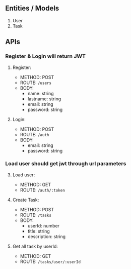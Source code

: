 ## Entities / Models

1. User
2. Task

## APIs

### Register & Login will return JWT

1. Register:

   - METHOD: POST
   - ROUTE: `/users`
   - BODY:
     - name: string
     - lastname: string
     - email: string
     - password: string

2. Login:

   - METHOD: POST
   - ROUTE: `/auth`
   - BODY:
     - email: string
     - password: string

### Load user should get jwt through url parameters

3. Load user:

   - METHOD: GET
   - ROUTE: `/auth/:token`

4. Create Task:

   - METHOD: POST
   - ROUTE: `/tasks`
   - BODY:
     - userId: number
     - title: string
     - description: string

5. Get all task by userId:
   - METHOD: GET
   - ROUTE: `/tasks/user/:userId`
